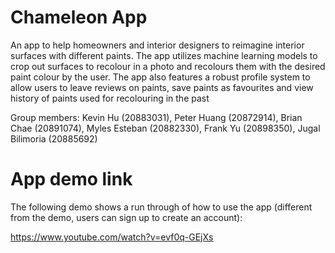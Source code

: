 # Chameleon App
An app to help homeowners and interior designers to reimagine interior surfaces with different paints. The app utilizes machine learning models to crop out surfaces to recolour in a photo and recolours them with the desired paint colour by the user. The app also features a robust profile system to allow users to leave reviews on paints, save paints as favourites and view history of paints used for recolouring in the past

Group members: Kevin Hu (20883031), Peter Huang (20872914), Brian Chae (20891074), Myles Esteban (20882330), Frank Yu (20898350), Jugal Bilimoria (20885692)

# App demo link
The following demo shows a run through of how to use the app (different from the demo, users can sign up to create an account):

https://www.youtube.com/watch?v=evf0q-GEjXs
